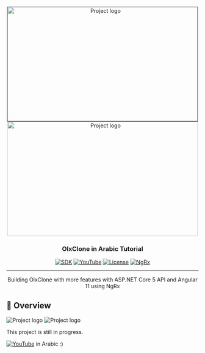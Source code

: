 <p align="center">
  <a href="" rel="noopener">
 <img width=500px height=300px src="https://i.imgur.com/uypmykz.png" alt="Project logo"></a>
   <img width=500px height=300px src="https://i.imgur.com/tHn2PTC.png" alt="Project logo"></a>
</p>

<h3 align="center">OlxClone in Arabic Tutorial</h3>

<div align="center">

[![SDK](https://img.shields.io/badge/.NET%20SDK-.NET%205-blue)](https://dotnet.microsoft.com/download/dotnet/5.0)
[![YouTube](https://img.shields.io/badge/-YouTube-red)](https://www.youtube.com/channel/UCWTh_y-OmZyR5eUijwWfFCA)
[![License](https://img.shields.io/badge/License-MIT-green)](/LICENSE)
[![NgRx](https://img.shields.io/badge/-NgRx-critical)](https://ngrx.io)
</div>
<div align="center">


</div>

---

<p align="center"> Building OlxClone with more features with ASP.NET Core 5 API and Angular 11 using NgRx  
    <br> 

</p>


## 📝 Overview
<p align="center">

 <img  src="https://user-images.githubusercontent.com/50548116/103432223-4e1bbf00-4be4-11eb-9d4a-3bdbaf948b22.png" alt="Project logo"></a>
  <img  src="https://user-images.githubusercontent.com/50548116/103589963-541be380-4ef5-11eb-9643-f89b1e79929d.png" alt="Project logo"></a>

</p>

This project is still in progress.
<br/>

 [![YouTube](https://img.shields.io/badge/-YouTube-red)](https://www.youtube.com/channel/UCWTh_y-OmZyR5eUijwWfFCA) in Arabic :)





